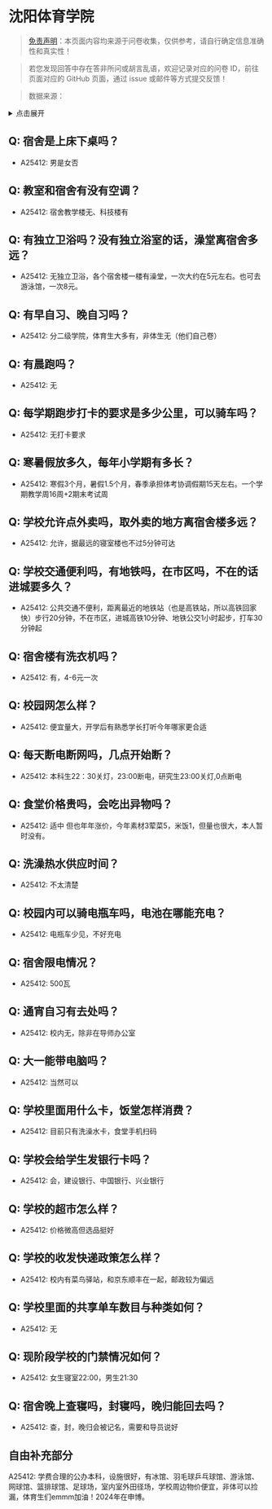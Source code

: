 # 沈阳体育学院

> [免责声明](https://colleges.chat/#_3)：本页面内容均来源于问卷收集，仅供参考，请自行确定信息准确性和真实性！

> 若您发现回答中存在答非所问或胡言乱语，欢迎记录对应的问卷 ID，前往页面对应的 GitHub 页面，通过 issue 或邮件等方式提交反馈！

> 数据来源：

<details><summary>点击展开</summary>
<ul>
<li>A25412: 匿名 (2024 年 06 月)</li>
</ul>
</details>

## Q: 宿舍是上床下桌吗？

- A25412: 男是女否

## Q: 教室和宿舍有没有空调？

- A25412: 宿舍教学楼无、科技楼有

## Q: 有独立卫浴吗？没有独立浴室的话，澡堂离宿舍多远？

- A25412: 无独立卫浴，各个宿舍楼一楼有澡堂，一次大约在5元左右。也可去游泳馆，一次8元。

## Q: 有早自习、晚自习吗？

- A25412: 分二级学院，体育生大多有，非体生无（他们自己卷）

## Q: 有晨跑吗？

- A25412: 无

## Q: 每学期跑步打卡的要求是多少公里，可以骑车吗？

- A25412: 无打卡要求

## Q: 寒暑假放多久，每年小学期有多长？

- A25412: 寒假3个月，暑假1.5个月，春季承担体考协调假期15天左右。一个学期教学周16周+2期末考试周

## Q: 学校允许点外卖吗，取外卖的地方离宿舍楼多远？

- A25412: 允许，据最远的寝室楼也不过5分钟可达

## Q: 学校交通便利吗，有地铁吗，在市区吗，不在的话进城要多久？

- A25412: 公共交通不便利，距离最近的地铁站（也是高铁站，所以高铁回家快）步行20分钟，不在市区，进城高铁10分钟、地铁公交1小时起步，打车30分钟起

## Q: 宿舍楼有洗衣机吗？

- A25412: 有，4-6元一次

## Q: 校园网怎么样？

- A25412: 便宜量大，开学后有熟悉学长打听今年哪家更合适

## Q: 每天断电断网吗，几点开始断？

- A25412: 本科生22：30关灯，23:00断电，研究生23:00关灯,0点断电

## Q: 食堂价格贵吗，会吃出异物吗？

- A25412: 适中 但也年年涨价，今年素材3荤菜5，米饭1，但量也很大，本人暂时没有。

## Q: 洗澡热水供应时间？

- A25412: 不太清楚

## Q: 校园内可以骑电瓶车吗，电池在哪能充电？

- A25412: 电瓶车少见，不好充电

## Q: 宿舍限电情况？

- A25412: 500瓦

## Q: 通宵自习有去处吗？

- A25412: 校内无，除非在导师办公室

## Q: 大一能带电脑吗？

- A25412: 当然可以

## Q: 学校里面用什么卡，饭堂怎样消费？

- A25412: 目前只有洗澡水卡，食堂手机扫码

## Q: 学校会给学生发银行卡吗？

- A25412: 会，建设银行、中国银行、兴业银行

## Q: 学校的超市怎么样？

- A25412: 价格微高但选品挺好

## Q: 学校的收发快递政策怎么样？

- A25412: 校内有菜鸟驿站，和京东顺丰在一起，邮政较为偏远

## Q: 学校里面的共享单车数目与种类如何？

- A25412: 无

## Q: 现阶段学校的门禁情况如何？

- A25412: 女生寝室22:00，男生21:30

## Q: 宿舍晚上查寝吗，封寝吗，晚归能回去吗？

- A25412: 查，封，晚归会被记名，需要和导员说好

## 自由补充部分

A25412: 学费合理的公办本科，设施很好，有冰馆、羽毛球乒乓球馆、游泳馆、网球馆、篮排球馆、足球场，室内室外田径场，学校周边物价便宜，非体可以捡漏，体育生们emmm加油！2024年在申博。